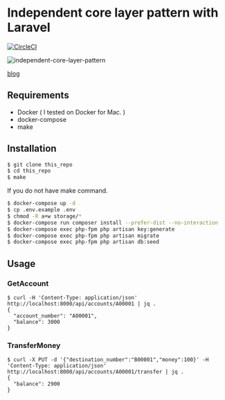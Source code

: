 # Independent core layer pattern with Laravel

[![CircleCI](https://circleci.com/gh/shin1x1/independent-core-layer-laravel.svg?style=svg)](https://circleci.com/gh/shin1x1/independent-core-layer-laravel)

![independent-core-layer-pattern](https://user-images.githubusercontent.com/88324/39868526-f39c9354-5494-11e8-8012-1170e7004ff4.png)

[blog](http://blog.shin1x1.com/entry/independent-core-layer-pattern)

## Requirements

* Docker ( I tested on Docker for Mac. )
* docker-compose
* make

## Installation

```bash
$ git clone this_repo
$ cd this_repo
$ make
```

If you do not have make command.

```bash
$ docker-compose up -d
$ cp .env.example .env
$ chmod -R a+w storage/*
$ docker-compose run composer install --prefer-dist --no-interaction
$ docker-compose exec php-fpm php artisan key:generate
$ docker-compose exec php-fpm php artisan migrate
$ docker-compose exec php-fpm php artisan db:seed
```

## Usage

### GetAccount

```
$ curl -H 'Content-Type: application/json' http://localhost:8000/api/accounts/A00001 | jq .
{
  "account_number": "A00001",
  "balance": 3000
}
```

### TransferMoney

```
$ curl -X PUT -d '{"destination_number":"B00001","money":100}' -H 'Content-Type: application/json' http://localhost:8000/api/accounts/A00001/transfer | jq .
{
  "balance": 2900
}
```
